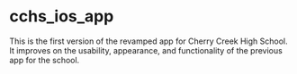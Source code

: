 # cchs_ios_app

This is the first version of the revamped app for Cherry Creek High School.
It improves on the usability, appearance, and functionality of the previous app for the school.
